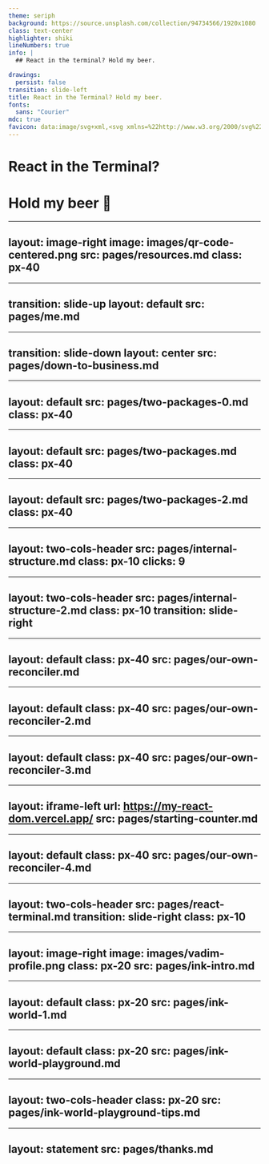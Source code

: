 ```yaml
---
theme: seriph
background: https://source.unsplash.com/collection/94734566/1920x1080
class: text-center
highlighter: shiki
lineNumbers: true
info: |
  ## React in the terminal? Hold my beer.

drawings:
  persist: false
transition: slide-left
title: React in the Terminal? Hold my beer.
fonts:
  sans: "Courier"
mdc: true
favicon: data:image/svg+xml,<svg xmlns=%22http://www.w3.org/2000/svg%22 viewBox=%220 0 100 100%22><text y=%22.9em%22 font-size=%2290%22>🍺</text></svg>
---
```


# React in the Terminal?

# Hold my beer 🍺

<!--
The last comment block of each slide will be treated as slide notes. It will be visible and editable in Presenter Mode along with the slide. [Read more in the docs](https://sli.dev/guide/syntax.html#notes)
-->

---
layout: image-right
image: images/qr-code-centered.png
src: pages/resources.md
class: px-40
---


---
transition: slide-up
layout: default
src: pages/me.md
---


---
transition: slide-down
layout: center
src: pages/down-to-business.md
---


---
layout: default
src: pages/two-packages-0.md
class: px-40
---


---
layout: default
src: pages/two-packages.md
class: px-40
---


---
layout: default
src: pages/two-packages-2.md
class: px-40
---


---
layout: two-cols-header
src: pages/internal-structure.md
class: px-10
clicks: 9
---


---
layout: two-cols-header
src: pages/internal-structure-2.md
class: px-10
transition: slide-right
---


---
layout: default
class: px-40
src: pages/our-own-reconciler.md
---


---
layout: default
class: px-40
src: pages/our-own-reconciler-2.md
---


---
layout: default
class: px-40
src: pages/our-own-reconciler-3.md
---


---
layout: iframe-left
url: https://my-react-dom.vercel.app/
src: pages/starting-counter.md
---


---
layout: default
class: px-40
src: pages/our-own-reconciler-4.md
---


---
layout: two-cols-header
src: pages/react-terminal.md
transition: slide-right
class: px-10
---


---
layout: image-right
image: images/vadim-profile.png
class: px-20
src: pages/ink-intro.md
---

---
layout: default
class: px-20
src: pages/ink-world-1.md
---


---
layout: default
class: px-20
src: pages/ink-world-playground.md
---


---
layout: two-cols-header
class: px-20
src: pages/ink-world-playground-tips.md
---


---
layout: statement
src: pages/thanks.md
---
